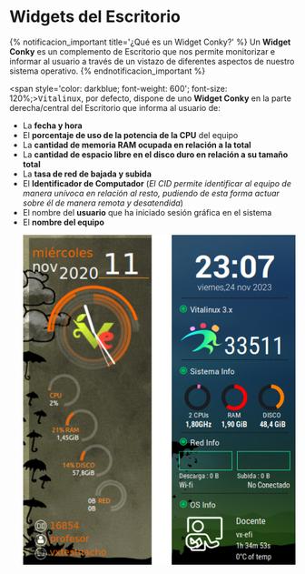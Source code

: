 # Widgets del Escritorio

{% notificacion_important title='¿Qué es un Widget Conky?' %}
Un <b>Widget Conky</b> es un complemento de Escritorio que nos permite monitorizar e informar al usuario a través de un vistazo de diferentes aspectos de nuestro sistema operativo. 
{% endnotificacion_important %}

<span style='color: darkblue; font-weight: 600'; font-size: 120%;><tt>Vitalinux</tt></span>, por defecto, dispone de uno <b>Widget Conky</b> en la parte derecha/central del Escritorio que informa al usuario de:
<ul>
<li>La <b>fecha y hora</b></li>
<li>El <b>porcentaje de uso de la potencia de la CPU</b> del equipo</li>
<li>La <b>cantidad de memoria RAM ocupada en relación a la total</b></li>
<li>La <b>cantidad de espacio libre en el disco duro en relación a su tamaño total</b></li>
<li>La <b>tasa de red de bajada y subida</b></li>
<li>El <b>Identificador de Computador</b> (<i>El CID permite identificar al equipo de manera unívoca en relación al resto, pudiendo de esta forma actuar sobre él de manera remota y desatendida</i>)</li>
<li>El nombre del <b>usuario</b> que ha iniciado sesión gráfica en el sistema</li>
<li>El <b>nombre del equipo</b></li>

![Widget informativo del Escritorio en Vitalinux 2 y 3](../img/parte3/vx-3.x-2.x-widget_escritorio.png)

